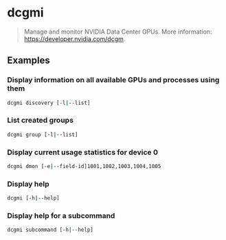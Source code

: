 # dcgmi

> Manage and monitor NVIDIA Data Center GPUs. More information: <https://developer.nvidia.com/dcgm>.

## Examples

### Display information on all available GPUs and processes using them

```bash
dcgmi discovery [-l|--list]
```

### List created groups

```bash
dcgmi group [-l|--list]
```

### Display current usage statistics for device 0

```bash
dcgmi dmon [-e|--field-id]1001,1002,1003,1004,1005
```

### Display help

```bash
dcgmi [-h|--help]
```

### Display help for a subcommand

```bash
dcgmi subcommand [-h|--help]
```
